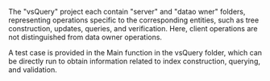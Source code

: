 The "vsQuery" project each contain "server" and "datao  wner" folders, representing operations specific to the corresponding entities, such as tree construction, updates, queries, and verification. Here, client operations are not distinguished from data owner operations.

A test case is provided in the Main function in the vsQuery folder, which can be directly run to obtain information related to index construction, querying, and validation.
